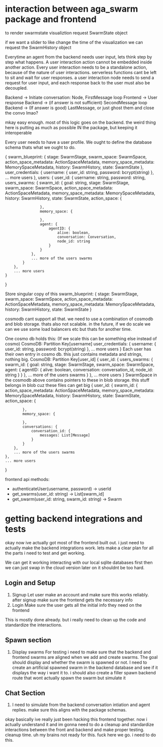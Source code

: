 # interaction between aga_swarm package and frontend

to render swarmstate visualiztion request SwarmState object

if we want a slider to like change the time of the visualization we can request the SwarmHistory object

Everytime an agent from the backend needs user input, lets think step by step what happens. A user interaction action cannot be embedded inside another action. Every user interaction needs to be a standalone action, because of the nature of user interactions. serverless functions cant be left to sit and wait for user responses. a user interaction node needs to send a request for user input, and each response back to the user must also be decoupled. 

Backend -> Initiate conversation: Node, FirstMessage
loop
    Frontend -> User response
    Backend -> (if answer is not sufficient) SecondMessage
loop
Backend -> (If answer is good) LastMessage, or just ghost them and close the convo lmao?

mkay easy enough. most of this logic goes on the backend. the weird thing here is putting as much as possible IN the package, but keeping it interoperable

Every user needs to have a user profile. We ought to define the database schema thats what we ought to do.

{
    swarm_blueprint: {
        stage: SwarmStage, 
        swarm_space: SwarmSpace,
        action_space_metadata: ActionSpaceMetadata,
        memory_space_metadata: MemorySpaceMetadata,
        history: SwarmHistory,
        state: SwarmState
    },
    user_credentials: {
        username: {
            user_id: string,
            password: bcrypt(string)
        }, 
        ... more users
    },
    users: {
        user_id: {
            username: string,
            password: string,
            users_swarms: {
                swarm_id: {
                    goal: string,
                    stage: SwarmStage, 
                    swarm_space: SwarmSpace,
                    action_space_metadata: ActionSpaceMetadata,
                    memory_space_metadata: MemorySpaceMetadata,
                    history: SwarmHistory,
                    state: SwarmState,
                    action_space: {

                    }, 
                    memory_space: {

                    },
                    agent: {
                        agentID: {
                            alive: boolean,
                            conversation: Conversation,
                            node_id: string
                        }
                    }
                }, 
                ... more of the users swarms
            }
        },
        ... more users
    }
}

Store singular copy of this
swarm_blueprint: {
    stage: SwarmStage, 
    swarm_space: SwarmSpace,
    action_space_metadata: ActionSpaceMetadata,
    memory_space_metadata: MemorySpaceMetadata,
    history: SwarmHistory,
    state: SwarmState
}

cosmodb cant support all that. we need to use a combination of cosmodb and blob storage. thats also not scalable. in the future, if we do scale we can we use some load balancers etc but thats for another time.

One cosmo db holds this: (If we scale this can be something else instead of cosmo)
CosmoDB: Partition Key[username]
user_credentials: {
    username: {
        user_id: string,
        password: bcrypt(string)
    }, 
    ... more users
}
Each user has their own entry in cosmo db. this just contains metadata and strings, nothing big.
CosmoDB: Partition Key[user_id]
{
    user_id: {
        users_swarms: {
            swarm_id: {
                goal: string,
                stage: SwarmStage, 
                swarm_space: SwarmSpace,
                agent: {
                    agentID: {
                        alive: boolean,
                        conversation: conversation_id,
                        node_id: string
                    }
                }
            }, 
            ... more of the users swarms
        }
    },
    ... more users
}
SwarmSpace in the cosmodb above contains pointers to these in blob storage. this stuff belongs in blob cuz these files can get big
{
    user_id: {
        swarm_id: {
            action_space_metadata: ActionSpaceMetadata,
            memory_space_metadata: MemorySpaceMetadata,
            history: SwarmHistory,
            state: SwarmState,
            action_space: {

            }, 
            memory_space: {

            },
            conversations: {
                conversation_id: {
                    messages: List[Message]
                }
            }
        },
        ... more of the users swarms
    },
    ... more users
}


frontend api methods:

- authenticateUser(username, password) -> userId
- get_swarms(user_id: string) -> List[swarm_id]
- get_swarm(user_id: string, swarm_id: string) -> Swarm


# getting backend integrations and tests
okay now ive actually got most of the frontend built out. i just need to actually make the backend integrations work. lets make a clear plan for all the parts i need to test and get working.

We can get it working interacting with our local sqlite databases first then we can just swap in the cloud version later on it shouldnt be too hard.

## Login and Setup
1. Signup
Let user make an account and make sure this works reliably. after signup make sure the frontend gets the necessary info
2. Login 
Make sure the user gets all the initial info they need on the frontend

This is mostly done already. but i really need to clean up the code and standardize the interactions.

## Spawn section
1. Display swarms
For testing i need to make sure that the backend and frontend swarms are aligned when we add and create swarms. The goal should display and whether the swarm is spawned or not. I need to create an artificial spawned swarm in the backend database and see if it displays the way i want it to. i should also create a filler spawn backend route that wont actually spawn the swarm but simulate it

## Chat Section
1. I need to simulate from the backend conversation intiation and agent replies. make sure this aligns with the package schemas. 


okay basically ive really just been hacking this frontend together. now i actually understand it and im gonna need to do a cleanup and standardize interactions between the front and backend and make proper testing. cleanup time. uh my brains not ready for this. fuck here we go. i need to do this.

